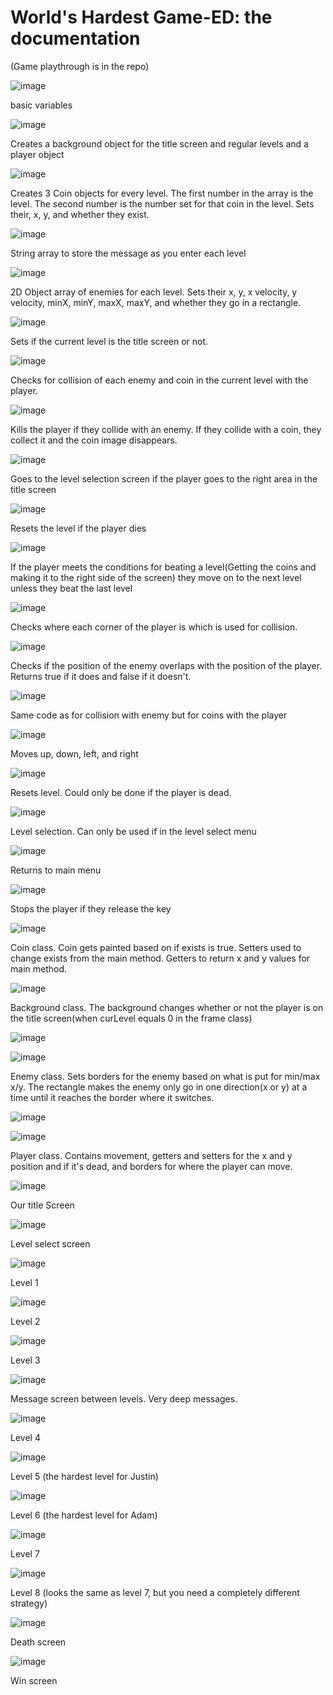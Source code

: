 # World's Hardest Game-ED: the documentation

 (Game playthrough is in the repo)
 
![image](https://user-images.githubusercontent.com/63608754/147980986-76670da8-cd46-4cf2-b899-06bb01a6173e.png)

basic variables


![image](https://user-images.githubusercontent.com/63608754/147981006-7caf0b9f-77cb-4ef2-9d9d-ae8cc7e519d2.png)

Creates a background object for the title screen and regular levels and a player object


![image](https://user-images.githubusercontent.com/63608754/147981069-ccd4595a-c74b-4ade-a2d3-bc58755e9a80.png)

Creates 3 Coin objects for every level. The first number in the array is the level. The second number is the number set for that coin in the level. Sets their, x, y, and whether they exist.


![image](https://user-images.githubusercontent.com/63608754/147981171-3ae1a97d-431d-47f3-b562-90edb5fdb8c4.png)

String array to store the message as you enter each level


![image](https://user-images.githubusercontent.com/63608754/147981558-c2d9913a-1a2e-4631-bcb9-28a1e99040b8.png)

2D Object array of enemies for each level. Sets their x, y, x velocity, y velocity, minX, minY, maxX, maxY, and whether they go in a rectangle. 


![image](https://user-images.githubusercontent.com/63608754/147981793-ccf8b071-beb7-4004-b889-1e55a9031c24.png)

Sets if the current level is the title screen or not. 


![image](https://user-images.githubusercontent.com/63608754/147981926-7b04e303-ac32-43cc-a594-00c662cbb5e8.png)

Checks for collision of each enemy and coin in the current level with the player.


![image](https://user-images.githubusercontent.com/63608754/147982018-bfc23168-9f57-4915-9f8e-e1b05c3b441b.png)

Kills the player if they collide with an enemy. If they collide with a coin, they collect it and the coin image disappears.

![image](https://user-images.githubusercontent.com/63608754/147982154-87219be6-c129-412c-a670-f586eceae57e.png)

Goes to the level selection screen if the player goes to the right area in the title screen

![image](https://user-images.githubusercontent.com/63608754/147982229-3ab099d0-4638-410b-8c77-5c188cd2cfef.png)

Resets the level if the player dies

![image](https://user-images.githubusercontent.com/63608754/147982262-37108a8d-9095-48b1-b241-e5a653b80f4a.png)

If the player meets the conditions for beating a level(Getting the coins and making it to the right side of the screen) they move on to the next level unless they beat the last level

![image](https://user-images.githubusercontent.com/63608754/147982396-aa36ff09-cf3c-4788-b7ec-b475dc980fd0.png)

Checks where each corner of the player is which is used for collision.


![image](https://user-images.githubusercontent.com/63608754/147982453-2b873eca-1e81-4844-8958-108ed62b5617.png)

Checks if the position of the enemy overlaps with the position of the player. Returns true if it does and false if it doesn't.


![image](https://user-images.githubusercontent.com/63608754/147982524-f815bb7a-3cd5-45b2-8390-521446391272.png)

Same code as for collision with enemy but for coins with the player


![image](https://user-images.githubusercontent.com/63608754/147982581-a00022c6-31b7-493e-92f1-5e590d433a3c.png)

Moves up, down, left, and right


![image](https://user-images.githubusercontent.com/63608754/147982629-d28aee78-bbdc-4fbd-9145-bac4707a4d2d.png)

Resets level. Could only be done if the player is dead.


![image](https://user-images.githubusercontent.com/63608754/147982667-43f51ad7-ddaa-4433-a3f6-130fc1dac8bf.png)

Level selection. Can only be used if in the level select menu


![image](https://user-images.githubusercontent.com/63608754/147982724-25352368-44ba-4a4d-85f9-94e21329121b.png)

Returns to main menu


![image](https://user-images.githubusercontent.com/63608754/147982754-b8a3aaee-56e9-45e5-a045-eb8d90faf495.png)


Stops the player if they release the key


![image](https://user-images.githubusercontent.com/63608754/147982815-63ebc69f-ffa1-4ccb-9dac-81b94687fe74.png)

Coin class. Coin gets painted based on if exists is true. Setters used to change exists from the main method. Getters to return x and y values for main method.


![image](https://user-images.githubusercontent.com/63608754/148121401-0f974848-54bf-4dbc-afaa-3537b6013018.png)

Background class. The background changes whether or not the player is on the title screen(when curLevel equals 0 in the frame class)


![image](https://user-images.githubusercontent.com/63608754/148121566-99faeb93-c589-483f-982b-7aac87770f93.png)

![image](https://user-images.githubusercontent.com/63608754/148121590-1dae89cd-8853-4ff2-9f4a-a2be6d203684.png)

Enemy class. Sets borders for the enemy based on what is put for min/max x/y. The rectangle makes the enemy only go in one direction(x or y) at a time until it reaches the border where it switches.

![image](https://user-images.githubusercontent.com/63608754/148121782-322dfbe2-4818-4ef7-956b-c343097f9318.png)

![image](https://user-images.githubusercontent.com/63608754/148121845-ee4e9e08-ac87-4ad5-82e4-6c8f640f0f1b.png)

Player class. Contains movement, getters and setters for the x and y position and if it's dead, and borders for where the player can move.

![image](https://user-images.githubusercontent.com/90798634/148291471-b32f5c47-6fc3-4869-b40e-d9650e982a8f.png)

Our title Screen

![image](https://user-images.githubusercontent.com/90798634/148291552-16555526-4cdb-4fd2-9b24-586cba3cf7ce.png)

Level select screen

![image](https://user-images.githubusercontent.com/90798634/148291727-6337d1a5-dd91-42ca-9ab0-ea635acd6172.png)

Level 1

![image](https://user-images.githubusercontent.com/90798634/148291836-8e5a9435-9ac5-4c5f-bbf7-81b7c9a43b55.png)

Level 2

![image](https://user-images.githubusercontent.com/90798634/148291928-b0d6f16c-7ca0-4b52-8961-0ee06b6d08fa.png)

Level 3

![image](https://user-images.githubusercontent.com/90798634/148292165-d3a8517c-f707-4e43-a282-b89289c3641f.png)

Message screen between levels. Very deep messages. 

![image](https://user-images.githubusercontent.com/90798634/148292265-3934740e-c119-4b4e-acda-3ba2566e564a.png)

Level 4

![image](https://user-images.githubusercontent.com/90798634/148292476-1e56fd9f-5a08-4d46-9a16-ba5707e854a6.png)

Level 5 (the hardest level for Justin)

![image](https://user-images.githubusercontent.com/90798634/148292602-c8fe2968-4bc4-4f9d-85ab-237be3f2fef7.png)

Level 6 (the hardest level for Adam)

![image](https://user-images.githubusercontent.com/90798634/148292714-b2e1316e-4c45-44df-8af9-a5695670a67f.png)

Level 7

![image](https://user-images.githubusercontent.com/90798634/148292806-f66dfe7b-4c17-410e-a882-fcc980eb9e3d.png)

Level 8 (looks the same as level 7, but you need a completely different strategy)

![image](https://user-images.githubusercontent.com/90798634/148292863-a10f17d2-541c-4221-bd83-f37fc2282e66.png)

Death screen

![image](https://user-images.githubusercontent.com/90798634/148292949-4f2f0bf6-1765-44d2-80df-cff977a15fd2.png)

Win screen





